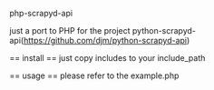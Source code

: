 php-scrapyd-api

just a port to PHP for the project python-scrapyd-api(https://github.com/djm/python-scrapyd-api)


== install ==
just copy includes to your include_path

== usage ==
please refer to the example.php